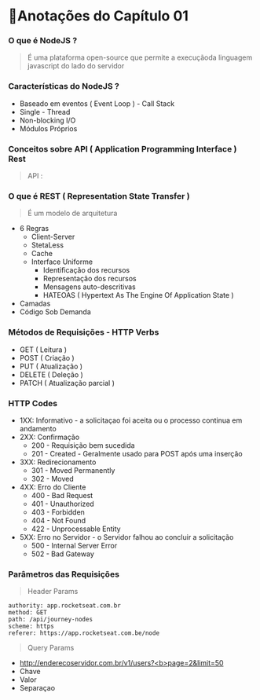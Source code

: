 # 📑Anotações do Capítulo 01

### O que é NodeJS ? 
> É uma plataforma open-source que permite  a execuçãoda linguagem javascript do lado do servidor

### Características do NodeJS ? 
* Baseado em eventos ( Event Loop ) - Call Stack
* Single - Thread
* Non-blocking I/O
* Módulos Próprios

### Conceitos sobre API ( Application Programming Interface ) Rest
> API :  

### O que é REST ( Representation State Transfer )
> É um modelo de arquitetura
* 6 Regras  
  * Client-Server 
  * StetaLess
  * Cache
  * Interface Uniforme
    * Identificação dos recursos
    * Representação dos recursos
    * Mensagens auto-descritivas 
    * HATEOAS ( Hypertext As The Engine Of Application State )
 * Camadas
 * Código Sob Demanda 

### Métodos de Requisições - HTTP Verbs
* GET ( Leitura )
* POST ( Criação )
* PUT ( Atualização )
* DELETE ( Deleção )
* PATCH ( Atualização parcial )

### HTTP Codes
* 1XX: Informativo - a solicitaçao foi aceita ou o processo continua em andamento
* 2XX: Confirmação
  * 200 - Requisição bem sucedida
  * 201 - Created - Geralmente usado para POST após uma inserção
* 3XX: Redirecionamento
  * 301 - Moved Permanently
  * 302 - Moved 
* 4XX: Erro do Cliente
  * 400 - Bad Request
  * 401 - Unauthorized
  * 403 - Forbidden
  * 404 - Not Found
  * 422 - Unprocessable Entity   
* 5XX: Erro no Servidor - o Servidor falhou ao concluir a solicitação
  * 500 - Internal Server Error
  * 502 - Bad Gateway

### Parâmetros das Requisições

> Header Params
```
authority: app.rocketseat.com.br
method: GET
path: /api/journey-nodes
scheme: https
referer: https://app.rocketseat.com.be/node
```
> Query Params
- http://enderecoservidor.com.br/v1/users?<b>page=2&limit=50</b>
- Chave
- Valor
- Separaçao

